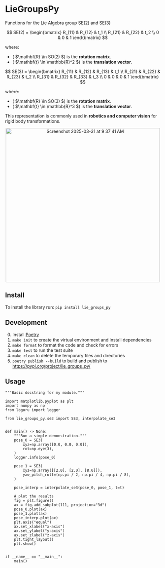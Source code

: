 # LieGroupsPy
Functions for the Lie Algebra group SE(2) and SE(3)

$$ SE(2) =
\begin{bmatrix}
    R_{11} & R_{12} & t_1 \\
    R_{21} & R_{22} & t_2 \\
    0 & 0 & 1
\end{bmatrix} $$

where:
- \( $\mathbf{R} \in SO(2) $\) is the **rotation matrix**.
- \( $\mathbf{t} \in \mathbb{R}^2 $\) is the **translation vector**.

  
$$ SE(3) =
\begin{bmatrix}
    R_{11} & R_{12} & R_{13} & t_1 \\
    R_{21} & R_{22} & R_{23} & t_2 \\
    R_{31} & R_{32} & R_{33} & t_3 \\
    0 & 0 & 0 & 1
\end{bmatrix} $$

where:
- \( $\mathbf{R} \in SO(3) $\) is the **rotation matrix**.
- \( $\mathbf{t} \in \mathbb{R}^3 $\) is the **translation vector**.

This representation is commonly used in **robotics and computer vision** for rigid body transformations.

<p align="center" width="80%">
    <img width="500" alt="Screenshot 2025-03-31 at 9 37 41 AM" src="https://github.com/user-attachments/assets/15d5f56c-32f8-4e18-bb05-bf84c1b48fdc" />
</p>


## Install
To install the library run: `pip install lie_groups_py`

## Development
0. Install [Poetry](https://python-poetry.org/docs/#installing-with-the-official-installer)
1. `make init` to create the virtual environment and install dependencies
2. `make format` to format the code and check for errors
3. `make test` to run the test suite
4. `make clean` to delete the temporary files and directories
5. `poetry publish --build` to build and publish to https://pypi.org/project/lie_groups_py/


## Usage
```
"""Basic docstring for my module."""

import matplotlib.pyplot as plt
import numpy as np
from loguru import logger

from lie_groups_py.se3 import SE3, interpolate_se3


def main() -> None:
    """Run a simple demonstration."""
    pose_0 = SE3(
        xyz=np.array([0.0, 0.0, 0.0]),
        rot=np.eye(3),
    )
    logger.info(pose_0)

    pose_1 = SE3(
        xyz=np.array([[2.0], [2.0], [8.0]]),
        yaw_pitch_roll=(np.pi / 2, np.pi / 4, np.pi / 8),
    )

    pose_interp = interpolate_se3(pose_0, pose_1, t=t)

    # plot the results
    fig = plt.figure()
    ax = fig.add_subplot(111, projection="3d")
    pose_0.plot(ax)
    pose_1.plot(ax)
    pose_interp.plot(ax)
    plt.axis("equal")
    ax.set_xlabel("x-axis")
    ax.set_ylabel("y-axis")
    ax.set_zlabel("z-axis")
    plt.tight_layout()
    plt.show()


if __name__ == "__main__":
    main()
```
